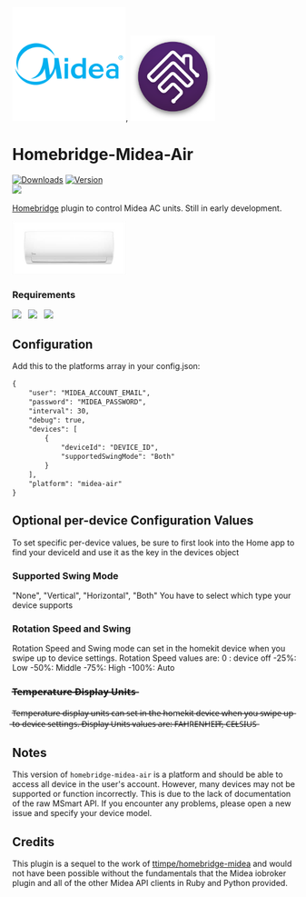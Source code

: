 <img src="branding/midea.png" width="200px">, <img src="branding/homebridge.png" width="150px">

# Homebridge-Midea-Air

[![Downloads](https://img.shields.io/npm/dt/homebridge-midea-air.svg?color=critical)](https://www.npmjs.com/package/homebridge-midea-air)
[![Version](https://img.shields.io/npm/v/homebridge-midea-air)](https://www.npmjs.com/package/homebridge-midea-air)<br>
<a target="blank" href="https://www.paypal.me/hillaliy"><img src="https://img.shields.io/badge/PayPal-Donate-blue.svg?logo=paypal"/></a><br>

[Homebridge](https://github.com/nfarina/homebridge) plugin to control Midea AC units. Still in early development.

<img src="branding/product.jpeg" width="200px">

### Requirements

<img src="https://img.shields.io/badge/node-%3E%3D10.17-brightgreen"> &nbsp;
<img src="https://img.shields.io/badge/homebridge-%3E%3D0.4.4-brightgreen"> &nbsp;
<img src="https://img.shields.io/badge/iOS-%3E%3D11.0.0-brightgreen">

## Configuration

Add this to the platforms array in your config.json:

    {
        "user": "MIDEA_ACCOUNT_EMAIL",
        "password": "MIDEA_PASSWORD",
        "interval": 30,
        "debug": true,
        "devices": [
        	{
        		"deviceId": "DEVICE_ID",
        		"supportedSwingMode": "Both"
        	}
        ],
        "platform": "midea-air"
    }

## Optional per-device Configuration Values

To set specific per-device values, be sure to first look into the Home app to find your deviceId and use it as the key in the devices object

### Supported Swing Mode

"None", "Vertical", "Horizontal", "Both"
You have to select which type your device supports

### Rotation Speed and Swing

Rotation Speed and Swing mode can set in the homekit device when you swipe up to device settings.
Rotation Speed values are:
0 : device off
-25%: Low
-50%: Middle
-75%: High
-100%: Auto

### T̶e̶m̶p̶e̶r̶a̶t̶u̶r̶e̶ ̶D̶i̶s̶p̶l̶a̶y̶ ̶U̶n̶i̶t̶s̶

T̶e̶m̶p̶e̶r̶a̶t̶u̶r̶e̶ ̶d̶i̶s̶p̶l̶a̶y̶ ̶u̶n̶i̶t̶s̶ ̶c̶a̶n̶ ̶s̶e̶t̶ ̶i̶n̶ ̶t̶h̶e̶ ̶h̶o̶m̶e̶k̶i̶t̶ ̶d̶e̶v̶i̶c̶e̶ ̶w̶h̶e̶n̶ ̶y̶o̶u̶ ̶s̶w̶i̶p̶e̶ ̶u̶p̶ ̶t̶o̶ ̶d̶e̶v̶i̶c̶e̶ ̶s̶e̶t̶t̶i̶n̶g̶s̶.̶
̶D̶i̶s̶p̶l̶a̶y̶ ̶U̶n̶i̶t̶s̶ ̶v̶a̶l̶u̶e̶s̶ ̶a̶r̶e̶:̶ ̶F̶A̶H̶R̶E̶N̶H̶E̶I̶T̶,̶ ̶C̶E̶L̶S̶I̶U̶S̶

## Notes

This version of `homebridge-midea-air` is a platform and should be able to access all device in the user's account. However, many devices may not be supported or function incorrectly. This is due to the lack of documentation of the raw MSmart API. If you encounter any problems, please open a new issue and specify your device model.

## Credits

This plugin is a sequel to the work of [ttimpe/homebridge-midea](https://github.com/ttimpe/homebridge-midea) and would not have been possible without the fundamentals that the Midea iobroker plugin and all of the other Midea API clients in Ruby and Python provided.
